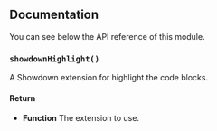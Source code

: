 ## Documentation

You can see below the API reference of this module.

### `showdownHighlight()`
A Showdown extension for highlight the code blocks.

#### Return
- **Function** The extension to use.

